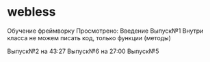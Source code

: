 # webless

Обучение фреймворку
Просмотрено:
Введение
Выпуск№1
Внутри класса не можем писать код, только функции (методы)

Выпуск№2 на 43:27
Выпуск№6 на 27:00
Выпуск№5
